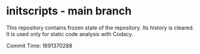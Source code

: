 # initscripts - main branch

This repository contains frozen state of the repository.
Its history is cleared. It is used only for static code
analysis with Codacy.

Commit Time: 1691370288